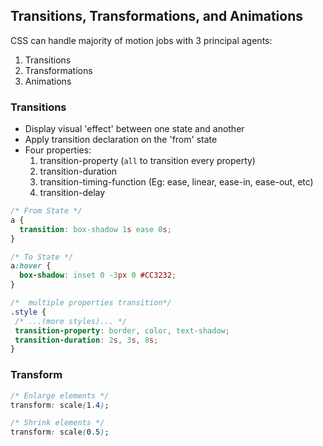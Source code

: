 ## Transitions, Transformations, and Animations

CSS can handle majority of motion jobs with 3 principal agents:
1. Transitions
2. Transformations
3. Animations

### Transitions
-  Display visual 'effect' between one state and another
- Apply transition declaration on the 'from' state
- Four properties:
  1. transition-property (`all` to transition every property)
  2. transition-duration
  3. transition-timing-function (Eg: ease, linear, ease-in, ease-out, etc)
  4. transition-delay

```css
/* From State */
a {
  transition: box-shadow 1s ease 0s;
}

/* To State */
a:hover {
  box-shadow: inset 0 -3px 0 #CC3232;
}

/*  multiple properties transition*/
.style {
 /* ...(more styles)... */
 transition-property: border, color, text-shadow;
 transition-duration: 2s, 3s, 8s;
}
```

### Transform
```css
/* Enlarge elements */
transform: scale(1.4);

/* Shrink elements */
transform: scale(0.5);
```
